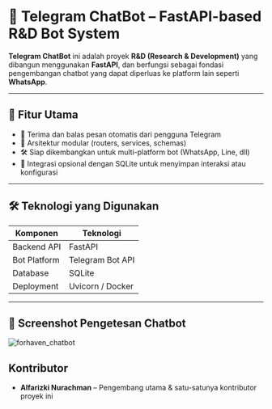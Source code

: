 # 🤖 Telegram ChatBot – FastAPI-based R&D Bot System

**Telegram ChatBot** ini adalah proyek **R&D (Research & Development)** yang dibangun menggunakan **FastAPI**, dan berfungsi sebagai fondasi pengembangan chatbot yang dapat diperluas ke platform lain seperti **WhatsApp**.

---

## 🚀 Fitur Utama

- 📩 Terima dan balas pesan otomatis dari pengguna Telegram
- 🧩 Arsitektur modular (routers, services, schemas)
- 🛠️ Siap dikembangkan untuk multi-platform bot (WhatsApp, Line, dll)
- 💾 Integrasi opsional dengan SQLite untuk menyimpan interaksi atau konfigurasi

---

## 🛠️ Teknologi yang Digunakan

| Komponen        | Teknologi           |
|------------------|--------------------|
| Backend API      | FastAPI            |
| Bot Platform     | Telegram Bot API   |
| Database         | SQLite             |
| Deployment       | Uvicorn / Docker   |

---

## 📸 Screenshot Pengetesan Chatbot
![forhaven_chatbot](https://github.com/user-attachments/assets/77a7a395-160a-4356-a2e9-677e6fe42104)

## Kontributor

- **Alfarizki Nurachman** – Pengembang utama & satu-satunya kontributor proyek ini
